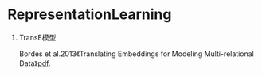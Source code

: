# RepresentationLearning

1. TransE模型
	
	Bordes et al.2013《Translating Embeddings for Modeling Multi-relational Data》[pdf](http://papers.nips.cc/paper/5071-translating-embeddings-for-modeling-multi-relational-data.pdf).
	 
